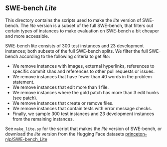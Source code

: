 ## SWE-bench *Lite*
This directory contains the scripts used to make the *lite* version of SWE-bench. The *lite* version is a subset of the full SWE-bench, that filters out certain types of instances to make evaluation on SWE-bench a bit cheaper and more accessible.

SWE-bench lite consists of 300 test instances and 23 development instances; both subsets of the full SWE-bench splits. We filter the full SWE-bench according to the following criteria to get *lite*:
- We remove instances with images, external hyperlinks, references to specific commit shas and references to other pull requests or issues.
- We remove instances that have fewer than 40 words in the problem statement.
- We remove instances that edit more than 1 file.
- We remove instances where the gold patch has more than 3 edit hunks (see [patch](https://man7.org/linux/man-pages/man1/patch.1.html)).
- We remove instances that create or remove files.
- We remove instances that contain tests with error message checks.
- Finally, we sample 300 test instances and 23 development instances from the remaining instances.

See `make_lite.py` for the script that makes the *lite* version of SWE-bench, or download the *lite* version from the Hugging Face datasets [princeton-nlp/SWE-bench_Lite](https://huggingface.co/datasets/princeton-nlp/SWE-bench_Lite)

